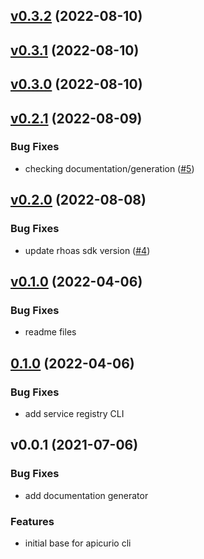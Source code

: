 
<a name="v0.3.2"></a>
## [v0.3.2](https://github.com/apicurio/apicurio-cli/compare/v0.3.1...v0.3.2) (2022-08-10)


<a name="v0.3.1"></a>
## [v0.3.1](https://github.com/apicurio/apicurio-cli/compare/v0.3.0...v0.3.1) (2022-08-10)


<a name="v0.3.0"></a>
## [v0.3.0](https://github.com/apicurio/apicurio-cli/compare/v0.2.1...v0.3.0) (2022-08-10)


<a name="v0.2.1"></a>
## [v0.2.1](https://github.com/apicurio/apicurio-cli/compare/v0.2.0...v0.2.1) (2022-08-09)

### Bug Fixes

* checking documentation/generation ([#5](https://github.com/apicurio/apicurio-cli/issues/5))


<a name="v0.2.0"></a>
## [v0.2.0](https://github.com/apicurio/apicurio-cli/compare/v0.1.0...v0.2.0) (2022-08-08)

### Bug Fixes

* update rhoas sdk version ([#4](https://github.com/apicurio/apicurio-cli/issues/4))


<a name="v0.1.0"></a>
## [v0.1.0](https://github.com/apicurio/apicurio-cli/compare/0.1.0...v0.1.0) (2022-04-06)

### Bug Fixes

* readme files


<a name="0.1.0"></a>
## [0.1.0](https://github.com/apicurio/apicurio-cli/compare/v0.0.1...0.1.0) (2022-04-06)

### Bug Fixes

* add service registry CLI


<a name="v0.0.1"></a>
## v0.0.1 (2021-07-06)

### Bug Fixes

* add documentation generator

### Features

* initial base for apicurio cli

